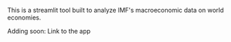This is a streamlit tool built to analyze IMF's macroeconomic data on world economies. 


Adding soon: Link to the app 
